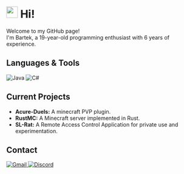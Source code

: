 <h1><img src="https://emojis.slackmojis.com/emojis/images/1531849430/4246/blob-sunglasses.gif?1531849430" width="30"/> Hi!</h1>

<p>Welcome to my GitHub page! </br> I'm Bartek, a 19-year-old programming enthusiast with 6 years of experience.</p>

<h2>Languages & Tools</h2>
<p>
  <img alt="Java" src="https://img.shields.io/badge/Java-%23ED8B00.svg?style=flat-square&logo=java&logoColor=white" />
  <img alt="C#" src="https://img.shields.io/badge/-C%23-239120?style=flat-square&logo=C%20sharp&logoColor=white" />
</p>

<h2>Current Projects</h2>
<ul>
  <li><strong>Acure-Duels:</strong> A minecraft PVP plugin.</li>
  <li><strong>RustMC:</strong> A Minecraft server implemented in Rust.</li>
  <li><strong>SL-Rat:</strong> A Remote Access Control Application for private use and experimentation.</li>
</ul>

<h2>Contact</h2>
<p>
  <a href="mailto:discord.sayler@gmail.com">
    <img alt="Gmail" src="https://img.shields.io/badge/-discord.sayler@gmail.com-EA4335?style=flat-square&logo=Gmail&logoColor=white" />
  </a>
  <a href="https://discord.com/users/448834616636211200">
    <img alt="Discord" src="https://img.shields.io/badge/-Discord-355FEA?style=flat-square&logo=Discord&logoColor=white" />
  </a>
</p>
